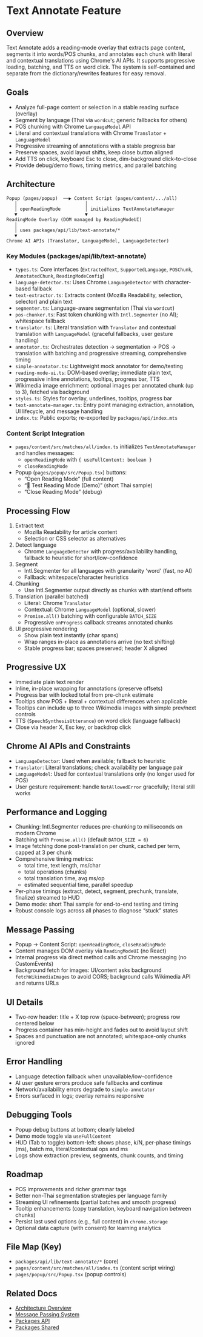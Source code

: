 # Text Annotate Feature

## Overview

Text Annotate adds a reading-mode overlay that extracts page content, segments it into words/POS chunks, and annotates each chunk with literal and contextual translations using Chrome's AI APIs. It supports progressive loading, batching, and TTS on word click. The system is self-contained and separate from the dictionary/rewrites features for easy removal.

## Goals

- Analyze full-page content or selection in a stable reading surface (overlay)
- Segment by language (Thai via `wordcut`; generic fallbacks for others)
- POS chunking with Chrome `LanguageModel` API
- Literal and contextual translations with Chrome `Translator` + `LanguageModel`
- Progressive streaming of annotations with a stable progress bar
- Preserve spaces, avoid layout shifts, keep close button aligned
- Add TTS on click, keyboard Esc to close, dim-background click-to-close
- Provide debug/demo flows, timing metrics, and parallel batching

## Architecture

```
Popup (pages/popup)  ──▶ Content Script (pages/content/.../all)
   │                         │
   │ openReadingMode         │ initializes TextAnnotateManager
   ▼                         ▼
ReadingMode Overlay (DOM managed by ReadingModeUI)
   │
   │ uses packages/api/lib/text-annotate/*
   ▼
Chrome AI APIs (Translator, LanguageModel, LanguageDetector)
```

### Key Modules (packages/api/lib/text-annotate)

- `types.ts`: Core interfaces (`ExtractedText`, `SupportedLanguage`, `POSChunk`, `AnnotatedChunk`, `ReadingModeConfig`)
- `language-detector.ts`: Uses Chrome `LanguageDetector` with character-based fallback
- `text-extractor.ts`: Extracts content (Mozilla Readability, selection, selector) and plain text
- `segmenter.ts`: Language-aware segmentation (Thai via `wordcut`)
- `pos-chunker.ts`: Fast token chunking with `Intl.Segmenter` (no AI); whitespace fallback
- `translator.ts`: Literal translation with `Translator` and contextual translation with `LanguageModel` (graceful fallbacks, user gesture handling)
- `annotator.ts`: Orchestrates detection → segmentation → POS → translation with batching and progressive streaming, comprehensive timing
- `simple-annotator.ts`: Lightweight mock annotator for demo/testing
- `reading-mode-ui.ts`: DOM-based overlay; immediate plain text, progressive inline annotations, tooltips, progress bar, TTS
- Wikimedia image enrichment: optional images per annotated chunk (up to 3), fetched via background
- `styles.ts`: Styles for overlay, underlines, tooltips, progress bar
- `text-annotate-manager.ts`: Entry point managing extraction, annotation, UI lifecycle, and message handling
- `index.ts`: Public exports; re-exported by `packages/api/index.mts`

### Content Script Integration

- `pages/content/src/matches/all/index.ts` initializes `TextAnnotateManager` and handles messages:
  - `openReadingMode` with `{ useFullContent: boolean }`
  - `closeReadingMode`
- Popup (`pages/popup/src/Popup.tsx`) buttons:
  - “Open Reading Mode” (full content)
  - “🧪 Test Reading Mode (Demo)” (short Thai sample)
  - “Close Reading Mode” (debug)

## Processing Flow

1) Extract text
   - Mozilla Readability for article content
   - Selection or CSS selector as alternatives
2) Detect language
   - Chrome `LanguageDetector` with progress/availability handling, fallback to heuristic for short/low-confidence
3) Segment
   - Intl.Segmenter for all languages with granularity 'word' (fast, no AI)
   - Fallback: whitespace/character heuristics
4) Chunking
   - Use Intl.Segmenter output directly as chunks with start/end offsets
5) Translation (parallel batched)
   - Literal: Chrome `Translator`
   - Contextual: Chrome `LanguageModel` (optional, slower)
   - `Promise.all()` batching with configurable `BATCH_SIZE`
   - Progressive `onProgress` callback streams annotated chunks
6) UI progressive rendering
   - Show plain text instantly (char spans)
   - Wrap ranges in-place as annotations arrive (no text shifting)
   - Stable progress bar; spaces preserved; header X aligned

## Progressive UX

- Immediate plain text render
- Inline, in-place wrapping for annotations (preserve offsets)
- Progress bar with locked total from pre-chunk estimate
- Tooltips show POS + literal + contextual differences when applicable
- Tooltips can include up to three Wikimedia images with simple prev/next controls
- TTS (`SpeechSynthesisUtterance`) on word click (language fallback)
- Close via header X, Esc key, or backdrop click

## Chrome AI APIs and Constraints

- `LanguageDetector`: Used when available; fallback to heuristic
- `Translator`: Literal translations; check availability per language pair
- `LanguageModel`: Used for contextual translations only (no longer used for POS)
- User gesture requirement: handle `NotAllowedError` gracefully; literal still works

## Performance and Logging

- Chunking: Intl.Segmenter reduces pre-chunking to milliseconds on modern Chrome
- Batching with `Promise.all()` (default `BATCH_SIZE = 6`)
- Image fetching done post-translation per chunk, cached per term, capped at 3 per chunk
- Comprehensive timing metrics:
  - total time, text length, ms/char
  - total operations (chunks)
  - total translation time, avg ms/op
  - estimated sequential time, parallel speedup
- Per-phase timings (extract, detect, segment, prechunk, translate, finalize) streamed to HUD
- Demo mode: short Thai sample for end-to-end testing and timing
- Robust console logs across all phases to diagnose “stuck” states

## Message Passing

- Popup → Content Script: `openReadingMode`, `closeReadingMode`
- Content manages DOM overlay via `ReadingModeUI` (no React)
- Internal progress via direct method calls and Chrome messaging (no CustomEvents)
- Background fetch for images: UI/content asks background `fetchWikimediaImages` to avoid CORS; background calls Wikimedia API and returns URLs

## UI Details

- Two-row header: title + X top row (space-between); progress row centered below
- Progress container has min-height and fades out to avoid layout shift
- Spaces and punctuation are not annotated; whitespace-only chunks ignored

## Error Handling

- Language detection fallback when unavailable/low-confidence
- AI user gesture errors produce safe fallbacks and continue
- Network/availability errors degrade to `simple-annotator`
- Errors surfaced in logs; overlay remains responsive

## Debugging Tools

- Popup debug buttons at bottom; clearly labeled
- Demo mode toggle via `useFullContent`
- HUD (Tab to toggle) bottom-left: shows phase, k/N, per-phase timings (ms), batch ms, literal/contextual ops and ms
- Logs show extraction preview, segments, chunk counts, and timing

## Roadmap

- POS improvements and richer grammar tags
- Better non-Thai segmentation strategies per language family
- Streaming UI refinements (partial batches and smooth progress)
- Tooltip enhancements (copy translation, keyboard navigation between chunks)
- Persist last used options (e.g., full content) in `chrome.storage`
- Optional data capture (with consent) for learning analytics

## File Map (Key)

- `packages/api/lib/text-annotate/*` (core)
- `pages/content/src/matches/all/index.ts` (content script wiring)
- `pages/popup/src/Popup.tsx` (popup controls)

## Related Docs

- [Architecture Overview](./architecture-overview.md)
- [Message Passing System](./message-passing-system.md)
- [Packages API](./packages-api.md)
- [Packages Shared](./packages-shared.md)


